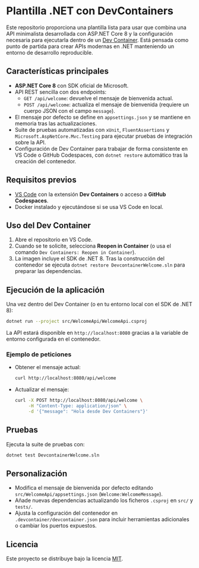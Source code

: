 # Plantilla .NET con DevContainers

Este repositorio proporciona una plantilla lista para usar que combina una API minimalista desarrollada con ASP.NET Core 8 y la configuración necesaria para ejecutarla dentro de un [Dev Container](https://containers.dev/). Está pensada como punto de partida para crear APIs modernas en .NET manteniendo un entorno de desarrollo reproducible.

## Características principales

- **ASP.NET Core 8** con SDK oficial de Microsoft.
- API REST sencilla con dos endpoints:
  - `GET /api/welcome`: devuelve el mensaje de bienvenida actual.
  - `POST /api/welcome`: actualiza el mensaje de bienvenida (requiere un cuerpo JSON con el campo `message`).
- El mensaje por defecto se define en `appsettings.json` y se mantiene en memoria tras las actualizaciones.
- Suite de pruebas automatizadas con `xUnit`, `FluentAssertions` y `Microsoft.AspNetCore.Mvc.Testing` para ejecutar pruebas de integración sobre la API.
- Configuración de Dev Container para trabajar de forma consistente en VS Code o GitHub Codespaces, con `dotnet restore` automático tras la creación del contenedor.

## Requisitos previos

- [VS Code](https://code.visualstudio.com/) con la extensión **Dev Containers** o acceso a **GitHub Codespaces**.
- Docker instalado y ejecutándose si se usa VS Code en local.

## Uso del Dev Container

1. Abre el repositorio en VS Code.
2. Cuando se te solicite, selecciona **Reopen in Container** (o usa el comando `Dev Containers: Reopen in Container`).
3. La imagen incluye el SDK de .NET 8. Tras la construcción del contenedor se ejecuta `dotnet restore DevcontainerWelcome.sln` para preparar las dependencias.

## Ejecución de la aplicación

Una vez dentro del Dev Container (o en tu entorno local con el SDK de .NET 8):

```bash
dotnet run --project src/WelcomeApi/WelcomeApi.csproj
```

La API estará disponible en `http://localhost:8080` gracias a la variable de entorno configurada en el contenedor.

### Ejemplo de peticiones

- Obtener el mensaje actual:

  ```bash
  curl http://localhost:8080/api/welcome
  ```

- Actualizar el mensaje:

  ```bash
  curl -X POST http://localhost:8080/api/welcome \
       -H "Content-Type: application/json" \
       -d '{"message": "Hola desde Dev Containers"}'
  ```

## Pruebas

Ejecuta la suite de pruebas con:

```bash
dotnet test DevcontainerWelcome.sln
```

## Personalización

- Modifica el mensaje de bienvenida por defecto editando `src/WelcomeApi/appsettings.json` (`Welcome:WelcomeMessage`).
- Añade nuevas dependencias actualizando los ficheros `.csproj` en `src/` y `tests/`.
- Ajusta la configuración del contenedor en `.devcontainer/devcontainer.json` para incluir herramientas adicionales o cambiar los puertos expuestos.

## Licencia

Este proyecto se distribuye bajo la licencia [MIT](LICENSE).
